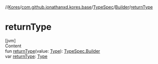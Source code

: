//[Kores](../../../index.md)/[com.github.jonathanxd.kores.base](../../index.md)/[TypeSpec](../index.md)/[Builder](index.md)/[returnType](return-type.md)



# returnType  
[jvm]  
Content  
fun [returnType](return-type.md)(value: [Type](https://docs.oracle.com/javase/8/docs/api/java/lang/reflect/Type.html)): [TypeSpec.Builder](index.md)  
var [returnType](return-type.md): [Type](https://docs.oracle.com/javase/8/docs/api/java/lang/reflect/Type.html)  



